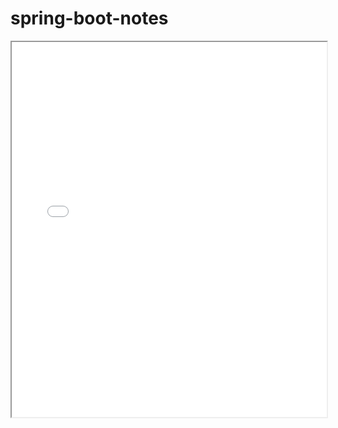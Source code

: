 # spring-boot-notes
<iframe src="[https://github.com/your_username/your_repo/blob/master/path/to/your/notes.md](https://github.com/Zicheng-Li/spring-boot-notes/blob/master/spring-notes.md)" width="100%" height="600">
</iframe>

